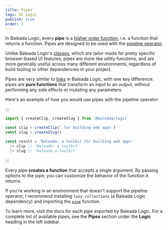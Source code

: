 ```yaml
---
title: Pipes
tags: UI Logic
publish: true
order: 3
---
```


In Baleada Logic, every **pipe** is a [higher order function](https://medium.com/javascript-scene/higher-order-functions-composing-software-5365cf2cbe99), i.e. a function that returns a function. Pipes are designed to be used with the [pipeline operator](https://developer.mozilla.org/en-US/docs/Web/JavaScript/Reference/Operators/Pipeline_operator).

Unlike Baleada Logic's [classes](/docs/logic/classes-overview), which are tailor-made for pretty specific browser-based UI features, pipes are more like utility functions, and are more generally useful across many different environments, regardless of build tooling or other dependencies in your project.

Pipes are very similar to [links](/docs/logic/links-overview) in Baleada Logic, with one key difference: pipes are **pure functions** that transform an input to an output, without performing any side effects or mutating any parameters.

Here's an example of how you would use pipes with the pipeline operator:

:::
```js
import { createClip, createSlug } from '@baleada/logic'

const clip = createClip(' for building web apps')
const slug = createSlug()

const result = 'Baleada: a toolkit for building web apps'
  |> clip // 'Baleada: a toolkit'
  |> slug // 'baleada-a-toolkit'
```
:::

Every pipe **creates a function** that accepts a single argument. By passing options to the pipe, you can customize the behavior of the function it returns.

If you're working in an environment that doesn't support the pipeline operator, I recommend installing `lazy-collections` (a Baleada Logic dependency) and importing the [`pipe`](https://github.com/RobinMalfait/lazy-collections#pipe) function.

To learn more, visit the docs for each pipe exported by Baleada Logic. For a complete list of available pipes, see the **Pipes** section under the **Logic** heading in the left sidebar.
